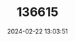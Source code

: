 ---
title: "136615"
category: "Cercocebus agilis"
draft: false
date: 2024-02-22 13:03:51
languages:
  French: ["Mangabé agile"]
  German: ["Olivmangabe"]
  English: ["Agile Mangabey"]
---